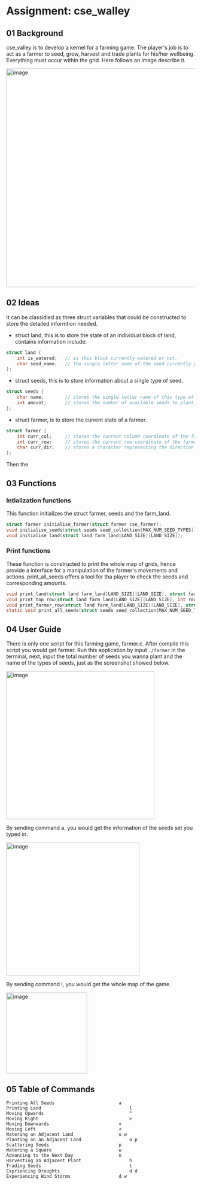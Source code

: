 # Assignment: cse_walley

<!--这一部分介绍背景
-------------------------------------------------------------------------------------->
## 01 Background
cse_valley is to develop a kernel for a farming game. The player's job is to act as a farmer to seed, grow, harvest and trade plants for his/her wellbeing. Everything must occur within the grid. Here follows an image describe it.

<img width="584" alt="image" src="https://user-images.githubusercontent.com/86709726/211757318-35de89ae-5ed9-43fe-8b7b-66b725c75008.png">

<!--这一部分介绍构思
-------------------------------------------------------------------------------------->
## 02 Ideas
It can be classidied as three struct variables that could be constructed to store the detailed informtion needed.
- struct land, this is to store the state of an individual block of land, contains information include:
```c
struct land {
    int is_watered;   // is this block currently watered or not.
    char seed_name;   // the single letter name of the seed currently planted in this block.
};
```
-	struct seeds, this is to store information about a single type of seed.
```c
struct seeds {
    char name;        // stores the single letter name of this type of seed.
    int amount;       // stores the number of available seeds to plant.
};
```
-	struct farmer, is to store the current state of a farmer.
```c
struct farmer {
    int curr_col;     // stores the current column coordinate of the farmer.
    int curr_row;     // stores the current row coordinate of the farmer.
    char curr_dir;    // stores a character representing the direction the farmer is currently facing, only have values of >, <, v, and ^.
};
```
Then the 

<!--这一部分介绍项目里用到的文件 和文件里用到的函数
-------------------------------------------------------------------------------------->
## 03 Functions
### Intialization functions
This function initializes the struct farmer, seeds and the farm_land.
```c
struct farmer initialise_farmer(struct farmer cse_farmer);
void initialise_seeds(struct seeds seed_collection[MAX_NUM_SEED_TYPES]);
void initialise_land(struct land farm_land[LAND_SIZE][LAND_SIZE]);
```

### Print functions
These function is constructed to print the whole map of grids, hence provide a interface for a manipulation of the farmer's movements and actions.
print_all_seeds offers a tool for tha player to check the seeds and corresponding amounts.
```c
void print_land(struct land farm_land[LAND_SIZE][LAND_SIZE], struct farmer cse_farmer);
void print_top_row(struct land farm_land[LAND_SIZE][LAND_SIZE], int row);
void print_farmer_row(struct land farm_land[LAND_SIZE][LAND_SIZE], struct farmer cse_farmer);
static void print_all_seeds(struct seeds seed_collection[MAX_NUM_SEED_TYPES]);
```

<!--如何使用这份文件
-------------------------------------------------------------------------------------->
## 04 User Guide
There is only one script for this farming game, farmer.c. After compile this script you would get farmer. 
Run this application by input ```./farmer``` in the terminal, next, input the total number of seeds you wanna plant and the name of the types of seeds, just as the screenshot showed below.

<img width="396" alt="image" src="https://user-images.githubusercontent.com/86709726/211798346-f6c8650a-37c3-4296-a0ba-17873b60db1c.png">

By sending command a, you would get the information of the seeds set you typed in.

<img width="356" alt="image" src="https://user-images.githubusercontent.com/86709726/211798763-5312ccea-2ebe-42b3-a030-fd24a604e9fe.png">

By sending command l, you would get the whole map of the game.

<img width="216" alt="image" src="https://user-images.githubusercontent.com/86709726/211799326-072dc244-d34b-482c-a284-98d78c927dcf.png">



<!--命令表
-------------------------------------------------------------------------------------->
## 05 Table of Commands
```
Printing All Seeds              	      a
Printing Land	                              l
Moving Upwards	                              ^
Moving Right	                              > 
Moving Downwards	                      v
Moving Left	                              <
Watering an Adjacent Land	              o w
Planting on an Adjacent Land	              o p
Scattering Seeds	                      p
Watering a Square	                      w
Advancing to the Next Day	              n
Harvesting an Adjacent Plant	              h
Trading Seeds	                              t
Expriencing Droughts	                      d d
Experiencing Wind Storms	              d w
```
